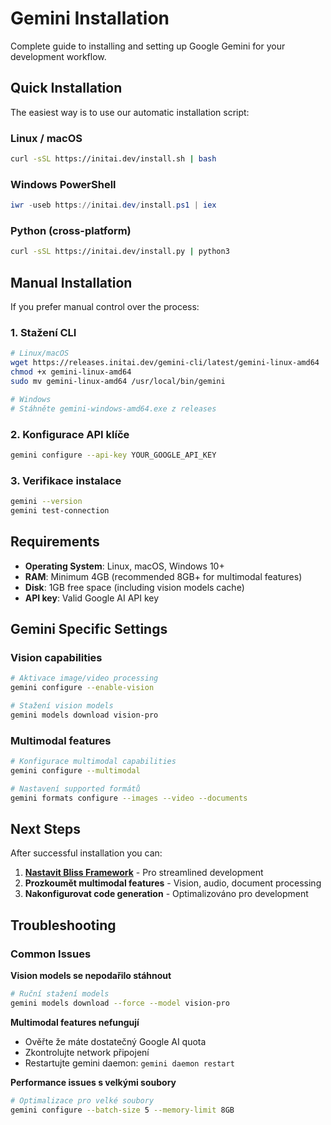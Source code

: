 # Gemini Installation

Complete guide to installing and setting up Google Gemini for your development workflow.

## Quick Installation

The easiest way is to use our automatic installation script:

### Linux / macOS
```bash
curl -sSL https://initai.dev/install.sh | bash
```

### Windows PowerShell
```powershell
iwr -useb https://initai.dev/install.ps1 | iex
```

### Python (cross-platform)
```bash
curl -sSL https://initai.dev/install.py | python3
```

## Manual Installation

If you prefer manual control over the process:

### 1. Stažení CLI
```bash
# Linux/macOS
wget https://releases.initai.dev/gemini-cli/latest/gemini-linux-amd64
chmod +x gemini-linux-amd64
sudo mv gemini-linux-amd64 /usr/local/bin/gemini

# Windows
# Stáhněte gemini-windows-amd64.exe z releases
```

### 2. Konfigurace API klíče
```bash
gemini configure --api-key YOUR_GOOGLE_API_KEY
```

### 3. Verifikace instalace
```bash
gemini --version
gemini test-connection
```

## Requirements

- **Operating System**: Linux, macOS, Windows 10+
- **RAM**: Minimum 4GB (recommended 8GB+ for multimodal features)
- **Disk**: 1GB free space (including vision models cache)
- **API key**: Valid Google AI API key

## Gemini Specific Settings

### Vision capabilities
```bash
# Aktivace image/video processing
gemini configure --enable-vision

# Stažení vision models
gemini models download vision-pro
```

### Multimodal features
```bash
# Konfigurace multimodal capabilities
gemini configure --multimodal

# Nastavení supported formátů
gemini formats configure --images --video --documents
```

## Next Steps

After successful installation you can:

1. **[Nastavit Bliss Framework](/gemini/blissframework)** - Pro streamlined development
2. **Prozkoumět multimodal features** - Vision, audio, document processing
3. **Nakonfigurovat code generation** - Optimalizováno pro development

## Troubleshooting

### Common Issues

**Vision models se nepodařilo stáhnout**
```bash
# Ruční stažení models
gemini models download --force --model vision-pro
```

**Multimodal features nefungují**
- Ověřte že máte dostatečný Google AI quota
- Zkontrolujte network připojení
- Restartujte gemini daemon: `gemini daemon restart`

**Performance issues s velkými soubory**
```bash
# Optimalizace pro velké soubory
gemini configure --batch-size 5 --memory-limit 8GB
```